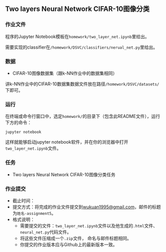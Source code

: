 ## Two layers Neural Network CIFAR-10图像分类

### 作业文件

程序的Jupyter Notebook模板在`homework/two_layer_net.ipynb`里给出。

需要实现的classifier在`/homework/DSVC/classifiers/nerual_net.py`里给出。

### 数据

- CIFAR-10图像数据集（跟k-NN作业中的数据集相同）

讲k-NN作业中的CIFAR-10数据集数据文件放在路径`/homework/DSVC/datasets/`下即可。

### 运行

在终端或命令行窗口中，选定`homework/`的目录下（包含此README文件），运行下方的命令：

`jupyter notebook`

这样就能够启动jupyter notebook软件，并在你的浏览器中打开`two_layer_net.ipynb`文件。

### 任务

- Two layers Neural Network CIFAR-10图像分类任务

### 作业提交

- 截止时间：
- 提交方式：将完成的作业文件提交到[wukuan1995@gmail.com](mailto:wukuan1995@gmail.com)，邮件的标题为`姓名-assignment5`。
- 格式说明：
  - 需要提交的文件：`two_layer_net.ipynb`文件以及他生成的`.html`文件、`neural_net.py`代码文件。
  - 将这些文件压缩成一个`.zip`文件， 命名与邮件标题相同。
  - 你提交的作业版本应与Github上的最新版本一致。
